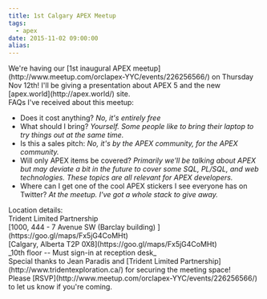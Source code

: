 ```yaml
---
title: 1st Calgary APEX Meetup
tags:
  - apex
date: 2015-11-02 09:00:00
alias:
---
```


<div>We're having our [1st inaugural APEX meetup](http://www.meetup.com/orclapex-YYC/events/226256566/) on Thursday Nov 12th! I'll be giving a presentation about APEX 5 and the new [apex.world](http://apex.world/) site.</div><div>
</div><div>FAQs I've received about this meetup:</div><div>

*   Does it cost anything? _No, it's entirely free&nbsp;_
*   What should I bring? _Yourself. Some people like to bring their laptop to try things out at the same time.&nbsp;_
*   Is this a sales pitch: _No, it's by the APEX community, for the APEX community.&nbsp;_
*   Will only APEX items be covered? _Primarily we'll be talking about APEX but may deviate a bit in the future to cover some SQL, PL/SQL, and web technologies. These topics are all relevant for APEX developers.&nbsp;_
*   Where can I get one of the cool APEX stickers I see everyone has on Twitter? _At the meetup. I've got a whole stack to give away._</div><div>
</div><div>Location details:</div><div>
</div><div>Trident Limited Partnership&nbsp;</div><div>[1000, 444 - 7 Avenue SW (Barclay building)&nbsp;](https://goo.gl/maps/Fx5jG4CoMHt)</div><div>[Calgary, Alberta T2P 0X8](https://goo.gl/maps/Fx5jG4CoMHt)</div><div>
</div><div>_10th floor -- Must sign-in at reception desk_</div><div>
</div><div>
</div><div>Special thanks to Jean Paradis and [Trident Limited Partnership](http://www.tridentexploration.ca/) for securing the meeting space!</div><div>
</div><div>
</div><div>Please [RSVP](http://www.meetup.com/orclapex-YYC/events/226256566/) to let us know if you're coming.</div>
